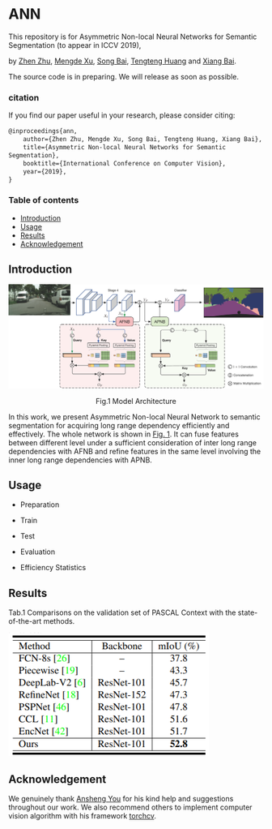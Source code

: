 # ANN

This repository is for Asymmetric Non-local Neural Networks for Semantic Segmentation (to appear in ICCV 2019),

by [Zhen Zhu](https://zzhu.vision), [Mengde Xu](https://github.com/MendelXu), [Song Bai](http://songbai.site), [Tengteng Huang](https://github.com/tengteng95) and [Xiang Bai](https://scholar.google.com/citations?hl=en&user=UeltiQ4AAAAJ).

The source code is in preparing. We will release as soon as possible.

### citation
If you find our paper useful in your research, please consider citing:

	@inproceedings{ann,
	    author={Zhen Zhu, Mengde Xu, Song Bai, Tengteng Huang, Xiang Bai},
	    title={Asymmetric Non-local Neural Networks for Semantic Segmentation},
	    booktitle={International Conference on Computer Vision},   
	    year={2019},   
	}

### Table of contents
- [Introduction](#introduction)
- [Usage](#usage)
- [Results](#results)
- [Acknowledgement](#acknowledgement)

## Introduction

![ANNet](resource/images/model.png)

<div align=center id="model">Fig.1 Model Architecture</div>

In this work, we present Asymmetric Non-local Neural Network to semantic segmentation for acquiring long range dependency efficiently and effectively. The whole network is shown in [Fig. 1](#model). It can fuse features between different level under a sufficient consideration of inter long range dependencies  with AFNB and refine features in the same level involving the inner long range  dependencies with APNB.

## Usage

- Preparation

- Train

- Test

- Evaluation

- Efficiency Statistics

## Results
Tab.1 Comparisons on the validation set of PASCAL Context with the state-of-the-art methods.

  ![pcontext_result](resource/images/pcontext_result.png)
  

## Acknowledgement
  We genuinely thank [Ansheng You](https://github.com/donnyyou) for his kind help and suggestions throughout our work. We also recommend others to implement computer vision algorithm with his framework [torchcv](<https://github.com/donnyyou/torchcv>).

  

  
